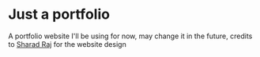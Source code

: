 # Just a portfolio

A portfolio website I'll be using for now, may change it in the future, credits to [Sharad Raj](https://sharadcodes.github.io/) for the website design